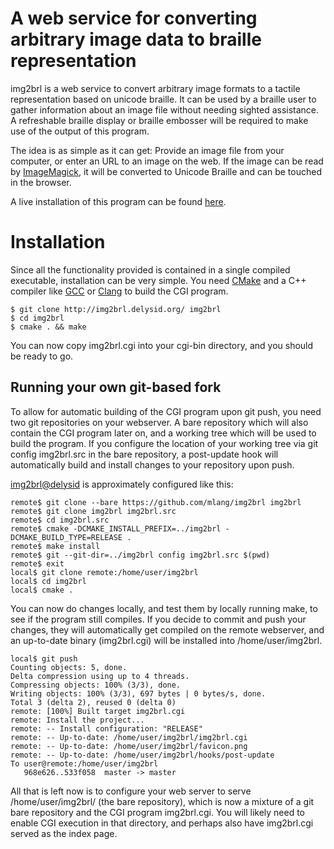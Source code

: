 # A web service for converting arbitrary image data to braille representation

img2brl is a web service to convert arbitrary image formats to a tactile
representation based on unicode braille.  It can be used by a braille user
to gather information about an image file without needing sighted assistance.
A refreshable braille display or braille embosser will be required to make
use of the output of this program.

The idea is as simple as it can get: Provide an image file from your computer,
or enter an URL to an image on the web.  If the image can be read by
[ImageMagick](http://imagemagick.org/), it will be converted to Unicode Braille
and can be touched in the browser.

A live installation of this program can be found [here](http://img2brl.delysid.org/).

# Installation

Since all the functionality provided is contained in a single compiled
executable, installation can be very simple.  You need
[CMake](http://cmake.org/) and a C++ compiler like [GCC](http://gcc.gnu.org/)
or [Clang](http://clang.llvm.org/) to build the CGI program.

    $ git clone http://img2brl.delysid.org/ img2brl
    $ cd img2brl
    $ cmake . && make

You can now copy img2brl.cgi into your cgi-bin directory, and you should be
ready to go.

## Running your own git-based fork

To allow for automatic building of the CGI program upon git push, you need
two git repositories on your webserver.  A bare repository which will also
contain the CGI program later on, and a working tree which will be used
to build the program.
If you configure the location of your working tree via
git config img2brl.src in the bare repository, a post-update
hook will automatically build and install changes to your repository upon push.

[img2brl@delysid](img2brl.delysid.org/) is approximately configured like this:

    remote$ git clone --bare https://github.com/mlang/img2brl img2brl
    remote$ git clone img2brl img2brl.src
    remote$ cd img2brl.src
    remote$ cmake -DCMAKE_INSTALL_PREFIX=../img2brl -DCMAKE_BUILD_TYPE=RELEASE .
    remote$ make install
    remote$ git --git-dir=../img2brl config img2brl.src $(pwd)
    remote$ exit
    local$ git clone remote:/home/user/img2brl
    local$ cd img2brl
    local$ cmake .

You can now do changes locally, and test them by locally running make, to
see if the program still compiles.  If you decide to commit and push your
changes, they will automatically get compiled on the remote webserver, and an
up-to-date binary (img2brl.cgi) will be installed into /home/user/img2brl.

    local$ git push
    Counting objects: 5, done.
    Delta compression using up to 4 threads.
    Compressing objects: 100% (3/3), done.
    Writing objects: 100% (3/3), 697 bytes | 0 bytes/s, done.
    Total 3 (delta 2), reused 0 (delta 0)
    remote: [100%] Built target img2brl.cgi
    remote: Install the project...
    remote: -- Install configuration: "RELEASE"
    remote: -- Up-to-date: /home/user/img2brl/img2brl.cgi
    remote: -- Up-to-date: /home/user/img2brl/favicon.png
    remote: -- Up-to-date: /home/user/img2brl/hooks/post-update
    To user@remote:/home/user/img2brl
       968e626..533f058  master -> master

All that is left now is to configure your web server to serve /home/user/img2brl/
(the bare repository), which is now a mixture of a git bare repository and the
CGI program img2brl.cgi.  You will likely need to enable CGI execution in
that directory, and perhaps also have img2brl.cgi served as the index page.


